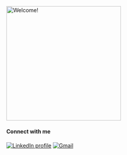 <div>
<p><img align="center" src="https://c.tenor.com/mGgWY8RkgYMAAAAC/hello-world.gif" alt="Welcome!" width="300"/><p>

#### Connect with me 
<p align="center">

<a href="https://linkedin.com/in/AswathiGR"><img align="center" src="https://cdn-icons-png.flaticon.com/128/1383/1383262.png" alt="LinkedIn profile"  /></a>
<a href="mailto:aswathigr2001@gmail.com"><img align="center" src="https://cdn-icons-png.flaticon.com/512/324/324123.png" alt="Gmail" /></a>

  
 

